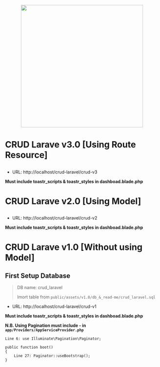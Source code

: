 <p align="center"><a href="https://laravel.com" target="_blank"><img src="https://raw.githubusercontent.com/laravel/art/master/logo-lockup/5%20SVG/2%20CMYK/1%20Full%20Color/laravel-logolockup-cmyk-red.svg" width="400"></a></p>

# CRUD Larave v3.0 [Using Route Resource]

## 
* URL: http://localhost/crud-laravel/crud-v3

**Must include toastr_scripts & toastr_styles in dashboad.blade.php**


# CRUD Larave v2.0 [Using Model]

## 
* URL: http://localhost/crud-laravel/crud-v2

**Must include toastr_scripts & toastr_styles in dashboad.blade.php**



# CRUD Larave v1.0 [Without using Model]

## First Setup Database
> DB name: crud_laravel
> 
> Imort table from `public/assets/v1.0/db_&_read-me/crud_laravel.sql`
> 

* URL: http://localhost/crud-laravel/crud-v1

**Must include toastr_scripts & toastr_styles in dashboad.blade.php**

**N.B. Using Pagination must include - in `app/Providers/AppServiceProvider.php`**

    Line 6: use Illuminate\Pagination\Paginator;
    
    public function boot()
    {
        Line 27: Paginator::useBootstrap();
    }
